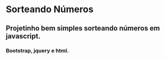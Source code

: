 # Sorteando Números

## Projetinho bem simples sorteando números em javascript.

### Bootstrap, jquery e html.
